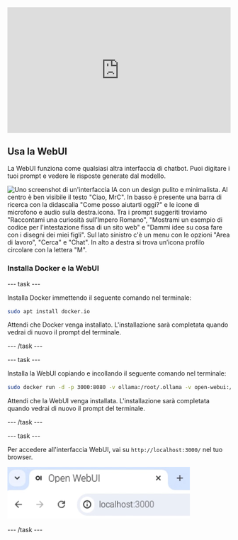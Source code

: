 <html>
  <div style="position: relative; overflow: hidden; padding-top: 56.25%;">
    <iframe style="position: absolute; top: 0; left: 0; right: 0; width: 100%; height: 100%; border: none;" src="https://www.youtube.com/embed/xx0VQ0RJc8A?rel=0&cc_load_policy=1" allowfullscreen allow="accelerometer; autoplay; clipboard-write; encrypted-media; gyroscope; picture-in-picture; web-share">
    </iframe>
  </div>
</html>

## Usa la WebUI

La WebUI funziona come qualsiasi altra interfaccia di chatbot. Puoi digitare i tuoi prompt e vedere le risposte generate dal modello.

![Uno screenshot di un'interfaccia IA con un design pulito e minimalista. Al centro è ben visibile il testo "Ciao, MrC". In basso è presente una barra di ricerca con la didascalia "Come posso aiutarti oggi?" e le icone di microfono e audio sulla destra.icona. Tra i prompt suggeriti troviamo "Raccontami una curiosità sull’Impero Romano", "Mostrami un esempio di codice per l'intestazione fissa di un sito web" e "Dammi idee su cosa fare con i disegni dei miei figli". Sul lato sinistro c'è un menu con le opzioni "Area di lavoro", "Cerca" e "Chat". In alto a destra si trova un’icona profilo circolare con la lettera "M".](images/webUI.png)

### Installa Docker e la WebUI

\--- task ---

Installa Docker immettendo il seguente comando nel terminale:

```bash
sudo apt install docker.io
```

Attendi che Docker venga installato. L'installazione sarà completata quando vedrai di nuovo il prompt del terminale.

\--- /task ---

\--- task ---

Installa la WebUI copiando e incollando il seguente comando nel terminale:

```bash
sudo docker run -d -p 3000:8080 -v ollama:/root/.ollama -v open-webui:/app/backend/data --name open-webui --restart always ghcr.io/open-webui/open-webui:ollama
```

Attendi che la WebUI venga installata. L'installazione sarà completata quando vedrai di nuovo il prompt del terminale.

\--- /task ---

\--- task ---

Per accedere all'interfaccia WebUI, vai su `http://localhost:3000/` nel tuo browser.

![Una scheda del browser intitolata "Apri WebUI" mostra l'URL "localhost:3000" nella barra degli indirizzi.](images/localhostURL.png)

\--- /task ---
